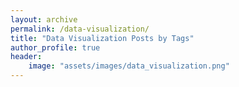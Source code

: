 ```yaml
---
layout: archive
permalink: /data-visualization/
title: "Data Visualization Posts by Tags"
author_profile: true
header:
    image: "assets/images/data_visualization.png"
---
```


##